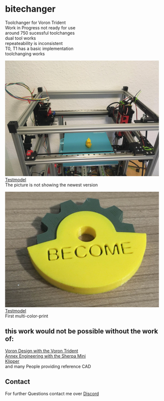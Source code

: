 # bitechanger
Toolchanger for Voron Trident  
Work in Progress not ready for use  
around 750 sucessful toolchanges  
dual tool works  
repeateability is inconsistent  
T0, T1 has a basic  implementation  
toolchanging works  

    
![Benchy](https://github.com/gspck/bitechanger/blob/main/benchydrucker.jpg "first benchy") 
[Testmodel](https://www.printables.com/model/3161-3d-benchy)  
The picture is not showing the newest version
  
![Test](https://github.com/gspck/bitechanger/blob/main/first-multi-color-print.jpg "first Multicolor Print") 
[Testmodel](https://www.printables.com/model/107023-become-makercoin/files)  
First multi-color-print  
  
## this work would not be possible without the work of:  
[Voron Design with the Voron Trident](https://vorondesign.com/voron_trident)    
[Annex Engineering with the Sherpa Mini](https://github.com/Annex-Engineering/Sherpa_Mini-Extruder)  
[Klipper](https://www.klipper3d.org/)  
and many People providing reference CAD  
  
## Contact
For further Questions contact me over [Discord](https://discord.gg/gnCjt6DTd2)  
